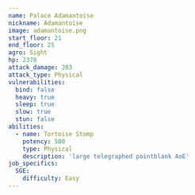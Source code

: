 ```yaml
---
name: Palace Adamantoise
nickname: Adamantoise
image: adamantoise.png
start_floor: 21
end_floor: 25
agro: Sight
hp: 2378
attack_damage: 203
attack_type: Physical
vulnerabilities:
  bind: false
  heavy: true
  sleep: true
  slow: true
  stun: false
abilities:
  - name: Tortoise Stomp
    potency: 500
    type: Physical
    description: 'large telegraphed pointblank AoE'
job_specifics:
  SGE:
    difficulty: Easy
---
```


